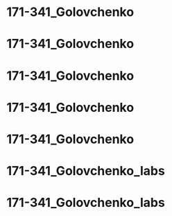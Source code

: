 # 171-341_Golovchenko
# 171-341_Golovchenko
# 171-341_Golovchenko
# 171-341_Golovchenko
# 171-341_Golovchenko
# 171-341_Golovchenko_labs
# 171-341_Golovchenko_labs
